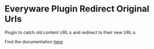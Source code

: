 # Everyware Plugin Redirect Original Urls

Plugin to catch old content URL:s and redirect to their new URL:s.

Find the documentation [here](https://docs.navigaglobal.com/everyware/widgets-and-components/everyware-plugin-redirect-original-urls)

